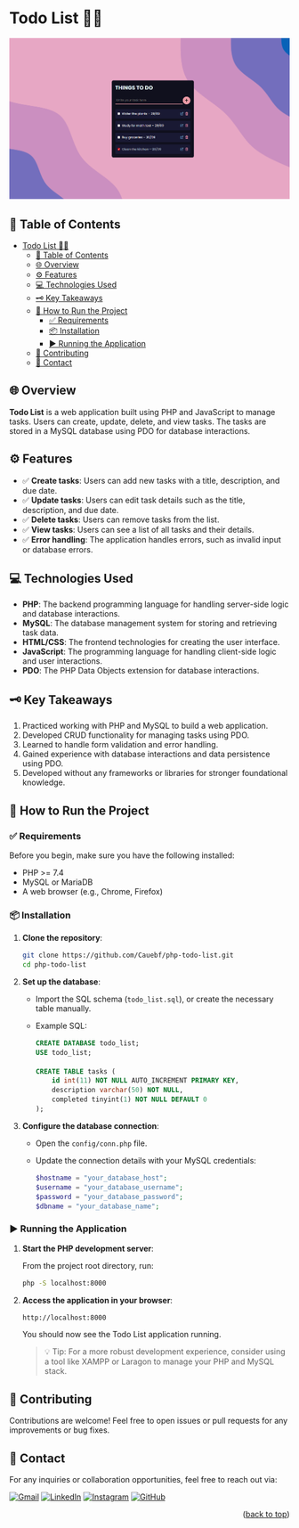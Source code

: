 # Todo List 📝✅

![Todo List Demo](./src/images/readme-screenshot.png)

## 📌 Table of Contents

- [Todo List 📝✅](#todo-list-)
  - [📌 Table of Contents](#-table-of-contents)
  - [🌐 Overview](#-overview)
  - [⚙️ Features](#️-features)
  - [💻 Technologies Used](#-technologies-used)
  - [🗝️ Key Takeaways](#️-key-takeaways)
  - [🚀 How to Run the Project](#-how-to-run-the-project)
    - [✅ Requirements](#-requirements)
    - [📦 Installation](#-installation)
    - [▶️ Running the Application](#️-running-the-application)
  - [🤝 Contributing](#-contributing)
  - [💬 Contact](#-contact)

## 🌐 Overview

**Todo List** is a web application built using PHP and JavaScript to manage tasks. Users can create, update, delete, and view tasks. The tasks are stored in a MySQL database using PDO for database interactions.

## ⚙️ Features

- ✅ **Create tasks**: Users can add new tasks with a title, description, and due date.
- ✅ **Update tasks**: Users can edit task details such as the title, description, and due date.
- ✅ **Delete tasks**: Users can remove tasks from the list.
- ✅ **View tasks**: Users can see a list of all tasks and their details.
- ✅ **Error handling**: The application handles errors, such as invalid input or database errors.

## 💻 Technologies Used

- **PHP**: The backend programming language for handling server-side logic and database interactions.
- **MySQL**: The database management system for storing and retrieving task data.
- **HTML/CSS**: The frontend technologies for creating the user interface.
- **JavaScript**: The programming language for handling client-side logic and user interactions.
- **PDO**: The PHP Data Objects extension for database interactions.

## 🗝️ Key Takeaways

1. Practiced working with PHP and MySQL to build a web application.
2. Developed CRUD functionality for managing tasks using PDO.
3. Learned to handle form validation and error handling.
4. Gained experience with database interactions and data persistence using PDO.
5. Developed without any frameworks or libraries for stronger foundational knowledge.

## 🚀 How to Run the Project

### ✅ Requirements

Before you begin, make sure you have the following installed:

- PHP >= 7.4
- MySQL or MariaDB
- A web browser (e.g., Chrome, Firefox)

### 📦 Installation

1.  **Clone the repository**:

    ```bash
    git clone https://github.com/Cauebf/php-todo-list.git
    cd php-todo-list
    ```

2.  **Set up the database**:

    - Import the SQL schema (`todo_list.sql`), or create the necessary table manually.
    - Example SQL:

      ```sql
      CREATE DATABASE todo_list;
      USE todo_list;

      CREATE TABLE tasks (
          id int(11) NOT NULL AUTO_INCREMENT PRIMARY KEY,
          description varchar(50) NOT NULL,
          completed tinyint(1) NOT NULL DEFAULT 0
      );
      ```

3.  **Configure the database connection**:

    - Open the `config/conn.php` file.
    - Update the connection details with your MySQL credentials:

      ```php
      $hostname = "your_database_host";
      $username = "your_database_username";
      $password = "your_database_password";
      $dbname = "your_database_name";
      ```

### ▶️ Running the Application

1. **Start the PHP development server**:

   From the project root directory, run:

   ```bash
   php -S localhost:8000
   ```

2. **Access the application in your browser**:

   ```bash
   http://localhost:8000
   ```

   You should now see the Todo List application running.

   > 💡 Tip: For a more robust development experience, consider using a tool like XAMPP or Laragon to manage your PHP and MySQL stack.

## 🤝 Contributing

Contributions are welcome! Feel free to open issues or pull requests for any improvements or bug fixes.

## 💬 Contact

For any inquiries or collaboration opportunities, feel free to reach out via:

[![Gmail](https://img.shields.io/badge/Gmail-D14836?style=for-the-badge&logo=gmail&logoColor=white)](mailto:cauebrolesef@gmail.com)
[![LinkedIn](https://img.shields.io/badge/LinkedIn-0077B5?style=for-the-badge&logo=linkedin&logoColor=white)](https://www.linkedin.com/in/cauebrolesef/)
[![Instagram](https://img.shields.io/badge/-Instagram-%23E4405F?style=for-the-badge&logo=instagram&logoColor=white)](https://www.instagram.com/cauebf_/)
[![GitHub](https://img.shields.io/badge/GitHub-181717?style=for-the-badge&logo=github&logoColor=white)](https://github.com/Cauebf)

<p align="right">(<a href="#todo-list-">back to top</a>)</p>
